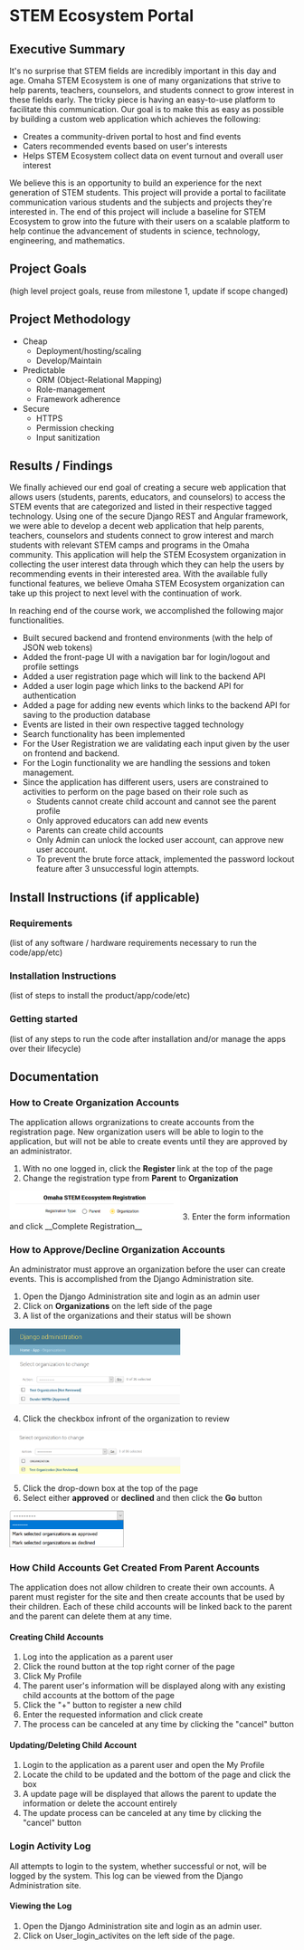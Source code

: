 # STEM Ecosystem Portal
## Executive Summary
It's no surprise that STEM fields are incredibly important in this day and age. Omaha STEM Ecosystem is one of many organizations that strive to help parents, teachers, counselors, and students connect to grow interest in these fields early. The tricky piece is having an easy-to-use platform to facilitate this communication. Our goal is to make this as easy as possible by building a custom web application which achieves the following:
* Creates a community-driven portal to host and find events
* Caters recommended events based on user's interests
* Helps STEM Ecosystem collect data on event turnout and overall user interest

We believe this is an opportunity to build an experience for the next generation of STEM students. This project will provide a portal to facilitate communication various students and the subjects and projects they're interested in. The end of this project will include a baseline for STEM Ecosystem to grow into the future with their users on a scalable platform to help continue the advancement of students in science, technology, engineering, and mathematics.

## Project Goals
(high level project goals, reuse from milestone 1, update if scope changed)

## Project Methodology
* Cheap
  * Deployment/hosting/scaling
  * Develop/Maintain
* Predictable
  * ORM (Object-Relational Mapping)
  * Role-management
  * Framework adherence
* Secure
  * HTTPS
  * Permission checking
  * Input sanitization

## Results / Findings

We finally achieved our end goal of creating a secure web application that allows users (students, parents, educators, and counselors) to access the STEM events that are categorized and listed in their respective tagged technology. Using one of the secure Django REST and Angular framework, we were able to develop a decent web application that help parents, teachers, counselors and students connect to grow interest and march students with relevant STEM camps and programs in the Omaha community. This application will help the STEM Ecosystem organization in collecting the user interest data through which they can help the users by recommending events in their interested area. With the available fully functional features, we believe Omaha STEM Ecosystem organization can take up this project to next level with the continuation of work.

In reaching end of the course work, we accomplished the following major functionalities.
* Built secured backend and frontend environments (with the help of JSON web tokens)
* Added the front-page UI with a navigation bar for login/logout and profile settings
* Added a user registration page which will link to the backend API
* Added a user login page which links to the backend API for authentication
* Added a page for adding new events which links to the backend API for saving to the production database
* Events are listed in their own respective tagged technology
* Search functionality has been implemented
* For the User Registration we are validating each input given by the user on frontend and backend.
* For the Login functionality we are handling the sessions and token management.
* Since the application has different users, users are constrained to activities to perform on the page based on their role such as
  * Students cannot create child account and cannot see the parent profile
  * Only approved educators can add new events
  * Parents can create child accounts
  * Only Admin can unlock the locked user account, can approve new user account.
  * To prevent the brute force attack, implemented the password lockout feature after 3 unsuccessful login attempts.

## Install Instructions (if applicable)
### Requirements
(list of any software / hardware requirements necessary to run the code/app/etc)

### Installation Instructions
(list of steps to install the product/app/code/etc)

### Getting started
(list of any steps to run the code after installation and/or manage the apps over their lifecycle)

## Documentation
### How to Create Organization Accounts
The application allows orgranizations to create accounts from the registration page. New organization users will be able to login to the application, but will not be able to create events until they are approved by an administrator.
1. With no one logged in, click the __Register__ link at the top of the page 
2. Change the registration type from __Parent__ to __Organization__ 
<img src="pics/Register.png" width="60%">
3. Enter the form information and click __Complete Registration__

### How to Approve/Decline Organization Accounts
An administrator must approve an organization before the user can create events.  This is accomplished from the Django Administration site.
1. Open the Django Administration site and login as an admin user
2. Click on __Organizations__ on the left side of the page
3. A list of the organizations and their status will be shown
<img src="pics/Organization.png" width="60%">

4. Click the checkbox infront of the organization to review
<img src="pics/Org_Click.png" width="60%">

5. Click the drop-down box at the top of the page
6. Select either __approved__ or __declined__ and then click the __Go__ button
<img src="pics/Org_drop-down.png" width="40%">

### How Child Accounts Get Created From Parent Accounts
The application does not allow children to create their own accounts.  A parent must register for the site and then create accounts that be used by their children.  Each of these child accounts will be linked back to the parent and the parent can delete them at any time.

#### Creating Child Accounts
1. Log into the application as a parent user
2. Click the round button at the top right corner of the page
3. Click My Profile
4. The parent user's information will be displayed along with any existing child accounts at the bottom of the page
5. Click the "+" button to register a new child
6. Enter the requested information and click create
7. The process can be canceled at any time by clicking the "cancel" button

#### Updating/Deleting Child Account
1. Login to the application as a parent user and open the My Profile
2. Locate the child to be updated and the bottom of the page and click the box
3. A update page will be displayed that allows the parent to update the information or delete the account entirely
4. The update process can be canceled at any time by clicking the "cancel" button

### Login Activity Log
All attempts to login to the system, whether successful or not, will be logged by the system.  This log can be viewed from the Django Administration site.

#### Viewing the Log
1. Open the Django Administration site and login as an admin user.
2. Click on User_login_activites on the left side of the page.

